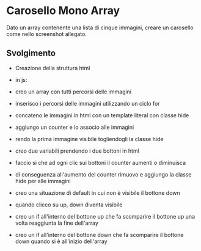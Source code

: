 Carosello Mono Array
===
Dato un array contenente una lista di cinque immagini, creare un carosello come nello screenshot allegato.
## Svolgimento
- Creazione della struttura html
- in js:
- creo un array con tutti percorsi  delle immagini 
- inserisco i percorsi delle immagini utilizzando un ciclo for 
- concateno le immagini in html con un template literal con classe hide
- aggiungo un counter e lo associo alle immagini 
- rendo la prima immagine visibile togliendogli la classe hide
- creo due variabili prendendo i due bottoni in html

- faccio si che ad ogni clic sui bottoni il counter aumenti o diminuisca 
- di conseguenza all'aumento del counter rimuovo e aggiungo la classe hide per alle immagini 
- creo una situazione di default in cui non è visibile il bottone down
- quando clicco su up, down diventa visibile 
- creo un if all'interno del bottone up che fa scomparire il bottone up una volta reaggiunta la fine dell'array
-  creo un if all'interno del bottone  down che fa scomparire il bottone down quando si è all'inizio dell'array
